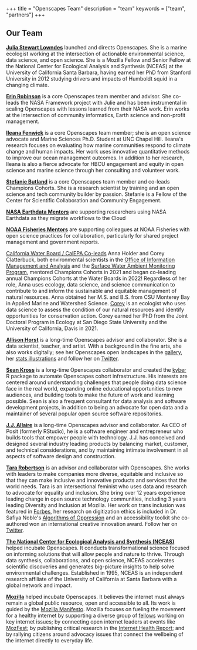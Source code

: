 +++ title = "Openscapes Team" description = "team" keywords = \["team", "partners"\] +++

## Our Team

[**Julia Stewart Lowndes**](https://jules32.github.io) launched and directs Openscapes. She is a marine ecologist working at the intersection of actionable environmental science, data science, and open science. She is a Mozilla Fellow and Senior Fellow at the National Center for Ecological Analysis and Synthesis (NCEAS) at the University of California Santa Barbara, having earned her PhD from Stanford University in 2012 studying drivers and impacts of Humboldt squid in a changing climate.

[**Erin Robinson**](https://erinrobinson.net/) is a core Openscapes team member and advisor. She co-leads the NASA Framework project with Julie and has been instrumental in scaling Openscapes with lessons learned from their NASA work. Erin works at the intersection of community informatics, Earth science and non-profit management.

[**Ileana Fenwick**](https://twitter.com/_ileanaf) is a core Openscapes team member; she is an open science advocate and Marine Sciences Ph.D. Student at UNC Chapel Hill. Ileana's research focuses on evaluating how marine communities respond to climate change and human impacts. Her work uses innovative quantitative methods to improve our ocean management outcomes. In addition to her research, Ileana is also a fierce advocate for HBCU engagement and equity in open science and marine science through her consulting and volunteer work.

[**Stefanie Butland**](https://stefaniebutland.netlify.app/) is a core Openscapes team member and co-leads Champions Cohorts. She is a research scientist by training and an open science and tech community builder by passion. Stefanie is a Fellow of the Center for Scientific Collaboration and Community Engagement.

[**NASA Earthdata Mentors**](https://nasa-openscapes.github.io/mentors.html#mentor-cohort) are supporting researchers using NASA Earthdata as they migrate workflows to the Cloud

[**NOAA Fisheries Mentors**](https://nmfs-openscapes.github.io/mentors.html) are supporting colleagues at NOAA Fisheries with open science practices for collaboration, particularly for shared project management and government reports.

[California Water Board / CalEPA Co-leads](https://github.com/cawaterboarddatacenter) Anna Holder and Corey Clatterbuck, both environmental scientists in the [Office of Information Management and Analysis](https://www.waterboards.ca.gov/resources/oima/) and the [Surface Water Ambient Monitoring Program](https://www.waterboards.ca.gov/water_issues/programs/swamp/), mentored Champions Cohorts in 2021 and began co-leading annual Champions Cohorts at the Water Boards in 2022! Regardless of her role, Anna uses ecology, data science, and science communication to contribute to and inform the sustainable and equitable management of natural resources. Anna obtained her M.S. and B.S. from CSU Monterey Bay in Applied Marine and Watershed Science. [Corey](https://www.coreyclatterbuck.com/) is an ecologist who uses data science to assess the condition of our natural resources and identify opportunities for conservation action. Corey earned her PhD from the Joint Doctoral Program in Ecology at San Diego State University and the University of California, Davis in 2021.

[**Allison Horst**](https://allisonhorst.com/) is a long-time Openscapes advisor and collaborator. She is a data scientist, teacher, and artist. With a background in the fine arts, she also works digitally; see her Openscapes open landscapes in the [gallery](/gallery), her [stats illustrations](https://github.com/allisonhorst/stats-illustrations) and follow her on [Twitter](https://twitter.com/allison_horst).

[**Sean Kross**](https://seankross.com/) is a long-time Openscapes collaborator and created the [kyber](https://openscapes.github.io/kyber/) R package to automate Openscapes cohort infrastructure. His interests are centered around understanding challenges that people doing data science face in the real world, expanding online educational opportunities to new audiences, and building tools to make the future of work and learning possible. Sean is also a frequent consultant for data analysis and software development projects, in addition to being an advocate for open data and a maintainer of several popular open source software repositories.

[**J.J. Allaire**](https://www.linkedin.com/in/jjallaire?original_referer=https%3A%2F%2Fwww.google.com%2F) is a long-time Openscapes advisor and collaborator. As CEO of Posit (formerly RStudio), he is a software engineer and entrepreneur who builds tools that empower people with technology. J.J. has conceived and designed several industry leading products by balancing market, customer, and technical considerations, and by maintaining intimate involvement in all aspects of software design and construction.

[**Tara Robertson**](https://tararobertson.ca/) is an advisor and collaborator with Openscapes. She works with leaders to make companies more diverse, equitable and inclusive so that they can make inclusive and innovative products and services that the world needs. Tara is an intersectional feminist who uses data and research to advocate for equality and inclusion. She bring over 12 years experience leading change in open source technology communities, including 3 years leading Diversity and Inclusion at Mozilla. Her work on trans inclusion was featured in [Forbes](https://www.forbes.com/sites/janicegassam/2019/04/28/how-to-support-your-transgender-employees), her research on digitization ethics is included in Dr. Safiya Noble's [Algorithms of Oppression](https://safiyaunoble.com/research-writing/) and an accessibility toolkit she co-authored won an international creative innovation award. Follow her on [Twitter](https://twitter.com/tararobertson).

[**The National Center for Ecological Analysis and Synthesis (NCEAS)**](https://www.nceas.ucsb.edu/) helped incubate Openscapes. It conducts transformational science focused on informing solutions that will allow people and nature to thrive. Through data synthesis, collaborations, and open science, NCEAS accelerates scientific discoveries and generates big-picture insights to help solve environmental challenges. Established in 1995, NCEAS is an independent research affiliate of the University of California at Santa Barbara with a global network and impact.

[**Mozilla**](https://www.mozilla.org/en-US/) helped incubate Openscapes. It believes the internet must always remain a global public resource, open and accessible to all. Its work is guided by the [Mozilla Manifesto](https://www.mozilla.org/en-US/about/manifesto/). Mozilla focuses on fueling the movement for a healthy internet by supporting a diverse group of [fellows](https://foundation.mozilla.org/fellowships/directory) working on key internet issues; by connecting open internet leaders at events like [MozFest](https://mozillafestival.org/); by publishing critical research in the [Internet Health Report](https://internethealthreport.org/2018/); and by rallying citizens around advocacy issues that connect the wellbeing of the internet directly to everyday life.

<br>
